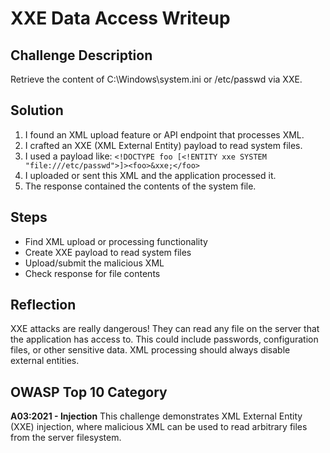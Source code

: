 # XXE Data Access Writeup

## Challenge Description
Retrieve the content of C:\Windows\system.ini or /etc/passwd via XXE.

## Solution
1. I found an XML upload feature or API endpoint that processes XML.
2. I crafted an XXE (XML External Entity) payload to read system files.
3. I used a payload like: `<!DOCTYPE foo [<!ENTITY xxe SYSTEM "file:///etc/passwd">]><foo>&xxe;</foo>`
4. I uploaded or sent this XML and the application processed it.
5. The response contained the contents of the system file.

## Steps
- Find XML upload or processing functionality
- Create XXE payload to read system files
- Upload/submit the malicious XML
- Check response for file contents

## Reflection
XXE attacks are really dangerous! They can read any file on the server that the application has access to. This could include passwords, configuration files, or other sensitive data. XML processing should always disable external entities.

## OWASP Top 10 Category
**A03:2021 - Injection**
This challenge demonstrates XML External Entity (XXE) injection, where malicious XML can be used to read arbitrary files from the server filesystem.